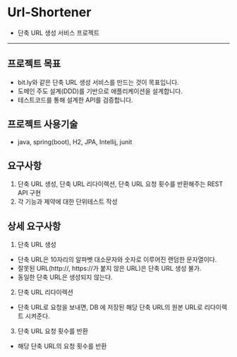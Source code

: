 # Url-Shortener
- 단축 URL 생성 서비스 프로젝트
---
프로젝트 목표
---
- bit.ly와 같은 단축 URL 생성 서비스를 만드는 것이 목표입니다.
- 도메인 주도 설계(DDD)를 기반으로 애플리케이션을 설계합니다.
- 테스트코드를 통해 설계한 API를 검증합니다.

프로젝트 사용기술
---
- java, spring(boot), H2, JPA, Intellij, junit

요구사항
---
1. 단축 URL 생성, 단축 URL 리다이렉션, 단축 URL 요청 횟수를 반환해주는 REST API 구현
2. 각 기능과 제약에 대한 단위테스트 작성

상세 요구사항
---
1. 단축 URL 생성
  - 단축 URL은 10자리의 알파벳 대소문자와 숫자로 이루어진 랜덤한 문자열이다. 
  - 잘못된 URL(http://, https://가 붙지 않은 URL)은 단축 URL 생성 불가.
  - 동일한 단축 URL은 생성되지 않는다.

2. 단축 URL 리다이렉션
  - 단축 URL로 요청을 보내면, DB 에 저장된 해당 단축 URL의 원본 URL로 리다이렉트 시켜준다.

3. 단축 URL 요청 횟수를 반환
  - 해당 단축 URL의 요청 횟수를 반환
